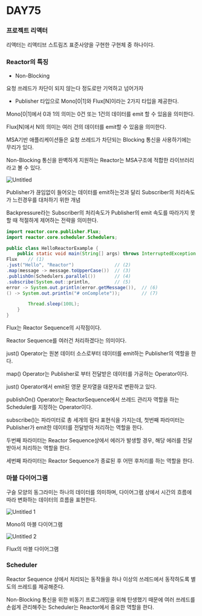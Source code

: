 # DAY75

### 프로젝트 리액터

리액터는 리액티브 스트림즈 표준사양을 구현한 구현체 중 하나이다.

### Reactor의 특징

- Non-Blocking

요청 쓰레드가 차단이 되지 않는다 정도로만 기억하고 넘어가자

- Publisher 타입으로 Mono[0|1]와 Flux[N]이라는 2가지 타입을 제공한다.

Mono[0|1]에서 0과 1의 의미는 0건 또는 1건의 데이터를 emit 할 수 있음을 의미한다.

Flux[N]에서 N의 의미는 여러 건의 데이터를 emit할 수 있음을 의미한다.

MSA기반 애플리케이션들은 요청 쓰레드가 차단되는 Blocking 통신을 사용하기에는 무리가 있다.

Non-Blocking 통신을 완벽하게 지원하는 Reactor는 MSA구조에 적합한 라이브러리라고 볼 수 있다.

![Untitled](https://user-images.githubusercontent.com/70310271/184192276-5c2af161-32cb-465b-9616-2fa88fb05c9b.png)

Publisher가 끊임없이 들어오는 데이터를 emit하는것과 달리 Subscriber의 처리속도가 느린경우를 대처하기 위한 개념

Backpressure라는 Subscriber의 처리속도가 Publisher의 emit 속도를 따라가지 못할 때 적절하게 제어하는 전략을 의미한다.

```java
import reactor.core.publisher.Flux;
import reactor.core.scheduler.Schedulers;

public class HelloReactorExample {
    public static void main(String[] args) throws InterruptedException {
Flux    // (1)
.just("Hello", "Reactor")               // (2)
.map(message -> message.toUpperCase())  // (3)
.publishOn(Schedulers.parallel())       // (4)
.subscribe(System.out::println,         // (5)
error -> System.out.println(error.getMessage()),  // (6)
() -> System.out.println("# onComplete"));        // (7)

        Thread.sleep(100L);
    }
}
```

Flux는 Reactor Sequence의 시작점이다.

Reactor Sequence를 여러건 처리하겠다는 의미이다.

just() Operator는 원본 데이터 소스로부터 데이터를 emit하는 Publisher의 역할을 한다.

map() Operator는 Publisher로 부터 전달받은 데이터를 가공하는 Operator이다.

just() Operator에서 emit된 영문 문자열을 대문자로 변환하고 있다.

publishOn() Operator는 ReactorSequence에서 쓰레드 관리자 역할을 하는 Scheduler를 지정하는 Operator이다.

subscribe()는 파라미터로 총 세개의 람다 표현식을 가지는데, 첫번째 파라미터는 Publisher가 emit한 데이터를 전달받아 처리하는 역할을 한다.

두번째 파라미터는 Reactor Sequence상에서 에러가 발생할 경우, 해당 에러를 전달 받아서 처리하는 역할을 한다.

세번째 파라미터는 Reactor Sequence가 종료된 후 어떤 후처리를 하는 역할을 한다.

### 마블 다이어그램

구슬 모양의 동그라미는 하나의 데이터를 의미하며, 다이어그램 상에서 시간의 흐름에 따라 변화하는 데이터의 흐름을 표현한다.

![Untitled 1](https://user-images.githubusercontent.com/70310271/184192298-5cc77c14-3f4a-46e9-b418-870915065055.png)

Mono의 마블 다이어그램

![Untitled 2](https://user-images.githubusercontent.com/70310271/184192315-fac2e18b-5ef0-4c94-a675-d8422029dc06.png)

Flux의 마블 다이어그램

### Scheduler

Reactor Sequence 상에서 처리되는 동작들을 하나 이상의 쓰레드에서 동작하도록 별도의 쓰레드를 제공해준다.

Non-Blocking 통신을 위한 비동기 프로그래밍을 위해 탄생했기 때문에 여러 쓰레드를 손쉽게 관리해주는 Scheduler는 Reactor에서 중요한 역할을 한다.

